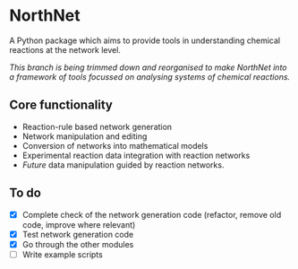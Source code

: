 # NorthNet

A Python package which aims to provide tools in understanding chemical reactions at the network level.

*This branch is being trimmed down and reorganised to make NorthNet into a framework of tools focussed on analysing systems of chemical reactions.*

## Core functionality

- Reaction-rule based network generation
- Network manipulation and editing
- Conversion of networks into mathematical models
- Experimental reaction data integration with reaction networks
- *Future* data manipulation guided by reaction networks.

## To do

- [x] Complete check of the network generation code (refactor, remove old code, improve where relevant)
- [x] Test network generation code
- [x] Go through the other modules
- [ ] Write example scripts

